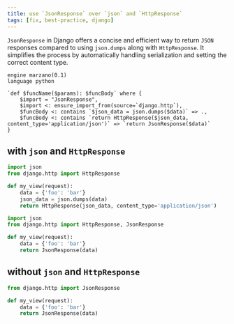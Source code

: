```yaml
---
title: use `JsonResponse` over `json` and `HttpResponse`
tags: [fix, best-practice, django]
---
```


`JsonResponse` in Django offers a concise and efficient way to return `JSON` responses compared to using `json.dumps` along with `HttpResponse`. It simplifies the process by automatically handling serialization and setting the correct content type.

```grit
engine marzano(0.1)
language python

`def $funcName($params): $funcBody` where {
    $import = "JsonResponse",
    $import <: ensure_import_from(source=`django.http`),
    $funcBody <: contains `$json_data = json.dumps($data)` => .,
    $funcBody <: contains `return HttpResponse($json_data, content_type='application/json')` => `return JsonResponse($data)`
}
```

## with `json` and `HttpResponse`

```python
import json
from django.http import HttpResponse

def my_view(request):
    data = {'foo': 'bar'}
    json_data = json.dumps(data)
    return HttpResponse(json_data, content_type='application/json')
```

```python
import json
from django.http import HttpResponse, JsonResponse

def my_view(request):
    data = {'foo': 'bar'}
    return JsonResponse(data)
```

## without `json` and `HttpResponse`

```python
from django.http import JsonResponse

def my_view(request):
    data = {'foo': 'bar'}
    return JsonResponse(data)
```
